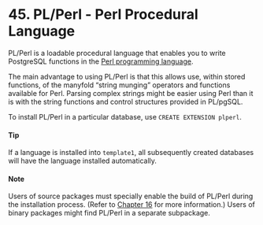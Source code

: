 # 45. PL/Perl - Perl Procedural Language

PL/Perl is a loadable procedural language that enables you to write PostgreSQL functions in the [Perl programming language](http://www.perl.org/).

The main advantage to using PL/Perl is that this allows use, within stored functions, of the manyfold “string munging” operators and functions available for Perl. Parsing complex strings might be easier using Perl than it is with the string functions and control structures provided in PL/pgSQL.

To install PL/Perl in a particular database, use `CREATE EXTENSION plperl`.

#### Tip

If a language is installed into `template1`, all subsequently created databases will have the language installed automatically.

#### Note

Users of source packages must specially enable the build of PL/Perl during the installation process. \(Refer to [Chapter 16](https://www.postgresql.org/docs/current/installation.html) for more information.\) Users of binary packages might find PL/Perl in a separate subpackage.

